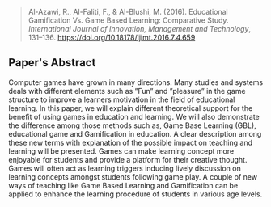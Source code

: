 > Al-Azawi, R., Al-Faliti, F., & Al-Blushi, M. (2016). Educational Gamification Vs. Game Based Learning: Comparative Study. _International Journal of Innovation, Management and Technology_, 131–136. https://doi.org/10.18178/ijimt.2016.7.4.659
## Paper's Abstract
Computer games have grown in many directions. Many studies and systems deals with different elements such as ”Fun” and ”pleasure” in the game structure to improve a learners motivation in the field of educational learning. In this paper, we will explain different theoretical support for the benefit of using games in education and learning. We will also demonstrate the difference among those methods such as, Game Base Learning (GBL), educational game and Gamification in education. A clear description among these new terms with explanation of the possible impact on teaching and learning will be presented. Games can make learning concept more enjoyable for students and provide a platform for their creative thought. Games will often act as learning triggers inducing lively discussion on learning concepts amongst students following game play. A couple of new ways of teaching like Game Based Learning and Gamification can be applied to enhance the learning procedure of students in various age levels.
